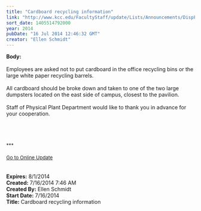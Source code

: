 ```yaml
---
title: "Cardboard recycling information"
link: "http://www.kcc.edu/FacultyStaff/update/Lists/Announcements/DispForm.aspx?ID=1563"
sort_date: 1405514792000
year: 2014
pubDate: "16 Jul 2014 12:46:32 GMT"
creator: "Ellen Schmidt"
---
```


<div><b>Body:</b> <div class="ExternalClass9E3C741C06214A33845B2A35C878F1F2">
<div> </div>
<div>Employees are asked not to put cardboard in the office recycling bins or the large white paper recycling barrels. </div>
<div> </div>
<div>
<div>All cardboard should be broke down and taken to one of the two large dumpsters located on the east side of campus, closest to the pavilion.</div></div>
<div><br />Staff of Physical Plant Department would like to thank you in advance for your cooperation.</div>
<div> </div>
<div>
<div>
<div> </div>
<div> </div>
<div>
<div class="ExternalClass473E5F57DC9E45AE80B023AF92F4BFA4"><br /></div>
<div class="ExternalClass473E5F57DC9E45AE80B023AF92F4BFA4"><font size="2">***</font></div>
<div class="ExternalClass473E5F57DC9E45AE80B023AF92F4BFA4"><font size="2"></font> </div>
<div class="ExternalClass473E5F57DC9E45AE80B023AF92F4BFA4"><a href="/FacultyStaff/update/Pages/dailyupdate.aspx"><font size="2">Go to Online Update</font></a></div>
<div class="ExternalClass473E5F57DC9E45AE80B023AF92F4BFA4"><font size="2"></font> </div></div></div><br /></div></div></div>
<div><b>Expires:</b> 8/1/2014</div>
<div><b>Created:</b> 7/16/2014 7:46 AM</div>
<div><b>Created By:</b> Ellen Schmidt</div>
<div><b>Start Date:</b> 7/16/2014</div>
<div><b>Title:</b> Cardboard recycling information</div>
